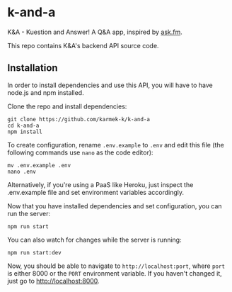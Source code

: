 # k-and-a

K&amp;A - Kuestion and Answer!
A Q&A app, inspired by [ask.fm](https://ask.fm).

This repo contains K&A's backend API source code.

## Installation

In order to install dependencies and use this API,
you will have to have node.js and npm installed.

Clone the repo and install dependencies:

```
git clone https://github.com/karmek-k/k-and-a
cd k-and-a
npm install
```

To create configuration, rename `.env.example` to `.env` and edit this file (the following commands use `nano` as the code editor):

```
mv .env.example .env
nano .env
```

Alternatively, if you're using a PaaS like Heroku, just inspect the .env.example file and set environment variables accordingly.

Now that you have installed dependencies and set configuration, you can run the server:

```
npm run start
```

You can also watch for changes while the server is running:

```
npm run start:dev
```

Now, you should be able to navigate to `http://localhost:port`,
where `port` is either 8000 or the `PORT` environment variable.
If you haven't changed it, just go to [http://localhost:8000](http://localhost:8000).
